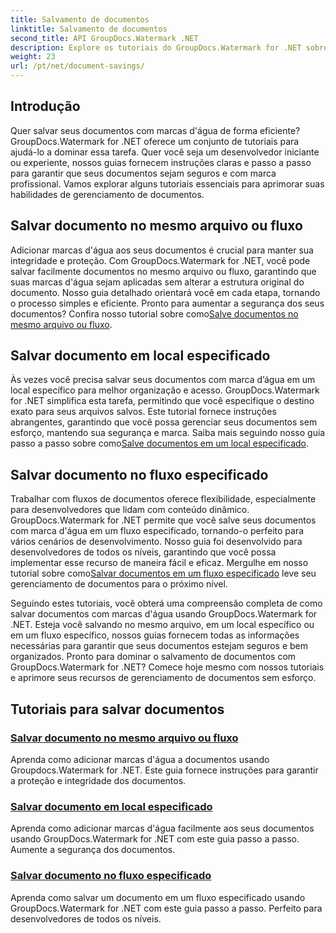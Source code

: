 ```yaml
---
title: Salvamento de documentos
linktitle: Salvamento de documentos
second_title: API GroupDocs.Watermark .NET
description: Explore os tutoriais do GroupDocs.Watermark for .NET sobre como salvar documentos com marcas d'água. Aprenda métodos passo a passo para aprimorar a segurança e o gerenciamento de documentos.
weight: 23
url: /pt/net/document-savings/
---
```

## Introdução

Quer salvar seus documentos com marcas d'água de forma eficiente? GroupDocs.Watermark for .NET oferece um conjunto de tutoriais para ajudá-lo a dominar essa tarefa. Quer você seja um desenvolvedor iniciante ou experiente, nossos guias fornecem instruções claras e passo a passo para garantir que seus documentos sejam seguros e com marca profissional. Vamos explorar alguns tutoriais essenciais para aprimorar suas habilidades de gerenciamento de documentos.

## Salvar documento no mesmo arquivo ou fluxo
 Adicionar marcas d'água aos seus documentos é crucial para manter sua integridade e proteção. Com GroupDocs.Watermark for .NET, você pode salvar facilmente documentos no mesmo arquivo ou fluxo, garantindo que suas marcas d'água sejam aplicadas sem alterar a estrutura original do documento. Nosso guia detalhado orientará você em cada etapa, tornando o processo simples e eficiente. Pronto para aumentar a segurança dos seus documentos? Confira nosso tutorial sobre como[Salve documentos no mesmo arquivo ou fluxo](./save-document-same-file-stream/).

## Salvar documento em local especificado
Às vezes você precisa salvar seus documentos com marca d’água em um local específico para melhor organização e acesso. GroupDocs.Watermark for .NET simplifica esta tarefa, permitindo que você especifique o destino exato para seus arquivos salvos. Este tutorial fornece instruções abrangentes, garantindo que você possa gerenciar seus documentos sem esforço, mantendo sua segurança e marca. Saiba mais seguindo nosso guia passo a passo sobre como[Salve documentos em um local especificado](./save-document-specified-location/).

## Salvar documento no fluxo especificado
 Trabalhar com fluxos de documentos oferece flexibilidade, especialmente para desenvolvedores que lidam com conteúdo dinâmico. GroupDocs.Watermark for .NET permite que você salve seus documentos com marca d'água em um fluxo especificado, tornando-o perfeito para vários cenários de desenvolvimento. Nosso guia foi desenvolvido para desenvolvedores de todos os níveis, garantindo que você possa implementar esse recurso de maneira fácil e eficaz. Mergulhe em nosso tutorial sobre como[Salvar documentos em um fluxo especificado](./save-document-specified-stream/) leve seu gerenciamento de documentos para o próximo nível.

Seguindo estes tutoriais, você obterá uma compreensão completa de como salvar documentos com marcas d'água usando GroupDocs.Watermark for .NET. Esteja você salvando no mesmo arquivo, em um local específico ou em um fluxo específico, nossos guias fornecem todas as informações necessárias para garantir que seus documentos estejam seguros e bem organizados. Pronto para dominar o salvamento de documentos com GroupDocs.Watermark for .NET? Comece hoje mesmo com nossos tutoriais e aprimore seus recursos de gerenciamento de documentos sem esforço.

## Tutoriais para salvar documentos
### [Salvar documento no mesmo arquivo ou fluxo](./save-document-same-file-stream/)
Aprenda como adicionar marcas d'água a documentos usando Groupdocs.Watermark for .NET. Este guia fornece instruções para garantir a proteção e integridade dos documentos.
### [Salvar documento em local especificado](./save-document-specified-location/)
Aprenda como adicionar marcas d'água facilmente aos seus documentos usando GroupDocs.Watermark for .NET com este guia passo a passo. Aumente a segurança dos documentos.
### [Salvar documento no fluxo especificado](./save-document-specified-stream/)
Aprenda como salvar um documento em um fluxo especificado usando GroupDocs.Watermark for .NET com este guia passo a passo. Perfeito para desenvolvedores de todos os níveis.